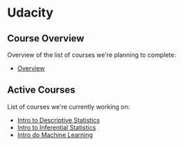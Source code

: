 
# Udacity

## Course Overview
Overview of the list of courses we're planning to complete:

- [Overview](Udacity/Program)

## Active Courses
List of courses we're currently working on:

- [Intro to Descriptive Statistics](Udacity/DescriptiveStats)
- [Intro to Inferential Statistics](Udacity/InferentialStats)
- [Intro do Machine Learning](Udacity/IntroMachineLearning)


